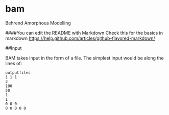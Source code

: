 # bam
Behrend Amorphous Modelling

####You can edit the README with Markdown 
Check this for the basics in markdown https://help.github.com/articles/github-flavored-markdown/

##Input

BAM takes input in the form of a file. The simplest input would be along the lines of:
```text
outputfiles
1 1 1
3   
100  
50  
1. 
1
0 0 0
0 0 0 0 0 
```


